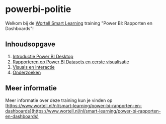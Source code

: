 # powerbi-politie

Welkom bij de [Wortell Smart Learning](https://www.wortell.nl/nl/smart-learning) training "Power BI: Rapporten en Dashboards"!

## Inhoudsopgave

1. [Introductie Power BI Desktop](01-introductie/01-introductie-powerbi-desktop.md)
2. [Rapporteren op Power BI Datasets en eerste visualisatie](02-reporteren-op-dataset/02-reporteren-op-dataset.md)
3. [Visuals en interactie](03-visuals-en-interactie/03-visuals-en-interactie.md)
4. [Onderzoeken](04-onderzoeken/04-onderzoeken.md)

## Meer informatie

Meer informatie over deze training kun je vinden op [https://www.wortell.nl/nl/smart-learning/power-bi-rapporten-en-dashboards](https://www.wortell.nl/nl/smart-learning/power-bi-rapporten-en-dashboards)
